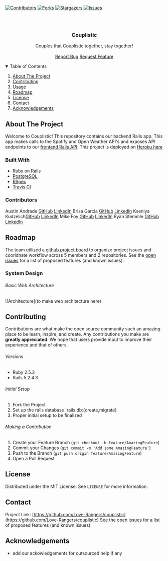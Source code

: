 <!-- PROJECT SHIELDS -->
[![Contributors][contributors-shield]][contributors-url]
[![Forks][forks-shield]][forks-url]
[![Stargazers][stars-shield]][stars-url]
[![Issues][issues-shield]][issues-url]
<!-- PROJECT LOGO -->
<br/>

<p align="center">
  <a href="https://github.com/Love-Rangers/couplistic_fe">
    <img src="">
  </a>
  <h3 align="center">Couplistic</h3>
  <p align="center">
    Couples that Couplistic together, stay together!
    <br />
    <br />
    <a href="https://github.com/Love-Rangers/couplistic_fe/issues">Report Bug</a>
    <a href="https://github.com/Love-Rangers/couplistic_fe/issues">Request Feature</a>
  </p>
</p>

<!-- TABLE OF CONTENTS -->
<details open="open">
  <summary>Table of Contents</summary>
  
  <ol>
    <li>
      <a href="#about-the-project">About The Project</a>
    </li>
    <li>
      <a href="#gettting-started">Contributing</a>
    </li>
    <li><a href="#usage">Usage</a></li>
    <li><a href="#roadmap">Roadmap</a></li>
    <li><a href="#license">License</a></li>
    <li><a href="#contact">Contact</a></li>
    <li><a href="#acknowledgements">Acknowledgements</a></li>
  </ol>
  
</details>
<!-- ABOUT THE PROJECT -->

## About The Project
<!-- [![Product Name Screen Shot][product-screenshot]](https://example.com) -->
Welcome to Couplistic! This repository contains our backend Rails app. This app makes calls to the Spotify and Open Weather API's and exposes API endpoints to our [frontend Rails API](https://github.com/Love-Rangers/couplistic/couplistic-fe).
This project is deployed on [Heroku here](heroku-link-here)
### Built With
* [Ruby on Rails](https://rubyonrails.org/)
* [PostgreSQL](https://www.postgresql.org/)
* [RSpec](https://github.com/rspec/rspec-rails)
* [Travis CI](https://travis-ci.com/)
<!--* [OAuth](https://oauth.net/) - * * -->
<!-- CONTRIBUTORS -->
### Contributors
Austin Andrade [GitHub](https://github.com/austinandrade/) [LinkedIn](https://www.linkedin.com/in/austinandrade/)
Brisa Garcia [GitHub](https://github.com/brisag) [LinkedIn](https://www.linkedin.com/in/brisa-garcia-gonzales-6b604385/)
Kseniya Kudzelich[GitHub](https://github.com/gitkseniya) [LinkedIn](https://www.linkedin.com/in/kseniyakudzelich/)
Mike Foy [GitHub](https://github.com/foymikek) [LinkedIn](https://www.linkedin.com/in/michael-foy-707ba7b4/)
Ryan Stemmle [GitHub](https://github.com/r-stemmle) [LinkedIn](https://www.linkedin.com/in/rstemmle/)
## Roadmap
The team utilized a [github project board](https://github.com/orgs/Love-Rangers/projects) to organize project issues and cooridnate workflow across 5 members and 2 repositories.
See the [open issues](https://github.com/Love-Rangers/couplistic/issues) for a list of proposed features (and known issues).
<!-- SYSTEM DESIGN -->
### System Design
###### Basic Web Architecture 
![Architecture](to make web architecture here)
<!-- CONTRIBUTING -->
## Contributing
Contributions are what make the open source community such an amazing place to be learn, inspire, and create. Any contributions you make are **greatly appreciated**. We hope that users provide input to improve their experience and that of others.
###### Versions
- Ruby 2.5.3
- Rails 5.2.4.3
###### Initial Setup
1. Fork the Project
2. Set up the rails database `rails db:{create,migrate}
3. Proper initial setup to be finalized 
###### Making a Contribution
1. Create your Feature Branch (`git checkout -b feature/AmazingFeature`)
2. Commit your Changes (`git commit -m 'Add some AmazingFeature'`)
3. Push to the Branch (`git push origin feature/AmazingFeature`)
4. Open a Pull Request
<!-- LICENSE -->
## License
Distributed under the MIT License. See `LICENSE` for more information.
<!-- CONTACT -->
## Contact
Project Link: [https://github.com/Love-Rangers/couplistic](https://github.com/Love-Rangers/couplistic)
See the [open issues](https://github.com/Love-Rangers/couplistic_fe/issues) for a list of proposed features (and known issues).
<!-- ACKNOWLEDGEMENTS -->
## Acknowledgements
* add our ackowledgements for outsourced help if any
<!-- MARKDOWN LINKS & IMAGES -->
<!-- https://www.markdownguide.org/basic-syntax/#reference-style-links -->
[contributors-shield]: https://img.shields.io/github/contributors/Love-Rangers/couplistic_fe.svg?style=for-the-badge
[contributors-url]: https://github.com/Love-Rangers/couplistic_fe/graphs/contributors
[forks-shield]: https://img.shields.io/github/forks/Love-Rangers/couplistic_fe.svg?style=for-the-badge
[forks-url]: https://github.com/Love-Rangers/couplistic_fe/network/members
[stars-shield]: https://img.shields.io/github/stars/Love-Rangers/couplistic_fe.svg?style=for-the-badge
[stars-url]: https://github.com/Love-Rangers/couplistic_fe/stargazers
[issues-shield]: https://img.shields.io/github/issues/Love-Rangers/couplistic_fe?style=for-the-badge
[issues-url]: https://github.com/Love-Rangers/couplistic_fe/issues
<!-- [product-screenshot]: images/screenshot.png -->
[product-screenshot]: images/screenshot.png


